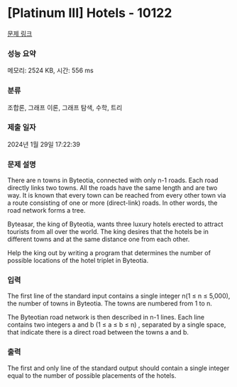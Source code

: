 # [Platinum III] Hotels - 10122 

[문제 링크](https://www.acmicpc.net/problem/10122) 

### 성능 요약

메모리: 2524 KB, 시간: 556 ms

### 분류

조합론, 그래프 이론, 그래프 탐색, 수학, 트리

### 제출 일자

2024년 1월 29일 17:22:39

### 문제 설명

<p>There are n towns in Byteotia, connected with only n-1 roads. Each road directly links two towns. All the roads have the same length and are two way. It is known that every town can be reached from every other town via a route consisting of one or more (direct-link) roads. In other words, the road network forms a tree.</p>

<p>Byteasar, the king of Byteotia, wants three luxury hotels erected to attract tourists from all over the world. The king desires that the hotels be in different towns and at the same distance one from each other.</p>

<p>Help the king out by writing a program that determines the number of possible locations of the hotel triplet in Byteotia.</p>

### 입력 

 <p>The first line of the standard input contains a single integer n(1 ≤ n ≤ 5,000), the number of towns in Byteotia. The towns are numbered from 1 to n.</p>

<p>The Byteotian road network is then described in n-1 lines. Each line contains two integers a and b (1 ≤ a ≤ b ≤ n) , separated by a single space, that indicate there is a direct road between the towns a and b.</p>

### 출력 

 <p>The first and only line of the standard output should contain a single integer equal to the number of possible placements of the hotels.</p>

